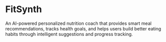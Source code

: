 # FitSynth
An AI-powered personalized nutrition coach that provides smart meal recommendations, tracks health goals, and helps users build better eating habits through intelligent suggestions and progress tracking.
